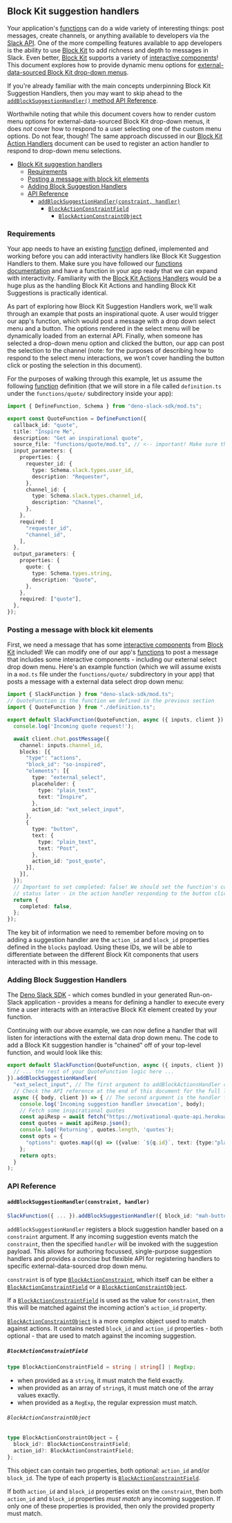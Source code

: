 ## Block Kit suggestion handlers

Your application's [functions][functions] can do a wide variety of interesting
things: post messages, create channels, or anything available to developers via
the [Slack API][api]. One of the more compelling features available to app developers
is the ability to use [Block Kit][block-kit] to add richness and depth to messages
in Slack. Even better, [Block Kit][block-kit] supports a variety of [interactive components][interactivity]!
This document explores how to provide dynamic menu options for
[external-data-sourced Block Kit drop-down menus](https://api.slack.com/reference/block-kit/block-elements#external_select).

If you're already familiar with the main concepts underpinning Block Kit Suggestion Handlers,
then you may want to skip ahead to the [`addBlockSuggestionHandler()` method API Reference](#api-reference).

Worthwhile noting that while this document covers how to render custom menu options
for external-data-sourced Block Kit drop-down menus, it does _not_ cover how to
respond to a user selecting one of the custom menu options. Do not fear, though!
The same approach discussed in our [Block Kit Action Handlers][action-handlers]
document can be used to  register an action handler to respond to drop-down menu
selections.

- [Block Kit suggestion handlers](#block-kit-suggestion-handlers)
  - [Requirements](#requirements)
  - [Posting a message with block kit elements](#posting-a-message-with-block-kit-elements)
  - [Adding Block Suggestion Handlers](#adding-block-suggestion-handlers)
  - [API Reference](#api-reference)
    - [`addBlockSuggestionHandler(constraint, handler)`](#addblocksuggestionhandlerconstraint-handler)
      - [`BlockActionConstraintField`](#blockactionconstraintfield)
        - [`BlockActionConstraintObject`](#blockactionconstraintobject)

### Requirements

Your app needs to have an existing [function][functions] defined, implemented and working
before you can add interactivity handlers like Block Kit Suggestion Handlers to them.
Make sure you have followed our [functions documentation][functions] and have a
function in your app ready that we can expand with interactivity. Familiarity with
the [Block Kit Actions Handlers][action-handlers] would be a huge plus as the
handling Block Kit Actions and handling Block Kit Suggestions is practically identical.

As part of exploring how Block Kit Suggestion Handlers work, we'll walk through an
example that posts an inspirational quote. A user would trigger our app's function,
which would post a message with a drop down select menu and a button. The options
rendered in the select menu will be dynamically loaded from an external API. Finally,
when someone has selected a drop-down menu option and clicked the button, our app
can post the selection to the channel (note: for the purposes of describing how to
respond to the select menu interactions, we won't cover handling the button click
or posting the selection in this document).

For the purposes of walking through this example, let us assume the following
[function][functions] definition (that we will store in a file called `definition.ts`
under the `functions/quote/` subdirectory inside your app):

```typescript
import { DefineFunction, Schema } from "deno-slack-sdk/mod.ts";

export const QuoteFunction = DefineFunction({
  callback_id: "quote",
  title: "Inspire Me",
  description: "Get an inspirational quote",
  source_file: "functions/quote/mod.ts", // <-- important! Make sure this is where the logic for your function - which we will write in the next section - exists.
  input_parameters: {
    properties: {
      requester_id: {
        type: Schema.slack.types.user_id,
        description: "Requester",
      },
      channel_id: {
        type: Schema.slack.types.channel_id,
        description: "Channel",
      },
    },
    required: [
      "requester_id",
      "channel_id",
    ],
  },
  output_parameters: {
    properties: {
      quote: {
        type: Schema.types.string,
        description: "Quote",
      },
    },
    required: ["quote"],
  },
});
```

### Posting a message with block kit elements

First, we need a message that has some [interactive components][interactivity]
from [Block Kit][block-kit] included! We can modify one of our app's [functions][functions]
to post a message that includes some interactive components - including our external
select drop down menu. Here's an example function (which we will assume exists in
a `mod.ts` file under the `functions/quote/` subdirectory in your app) that posts
a message with a external data select drop down menu:

```typescript
import { SlackFunction } from "deno-slack-sdk/mod.ts";
// QuoteFunction is the function we defined in the previous section
import { QuoteFunction } from "./definition.ts";

export default SlackFunction(QuoteFunction, async ({ inputs, client }) => {
  console.log('Incoming quote request!');

  await client.chat.postMessage({
    channel: inputs.channel_id,
    blocks: [{
      "type": "actions",
      "block_id": "so-inspired",
      "elements": [{
        type: "external_select",
        placeholder: {
          type: "plain_text",
          text: "Inspire",
        },
        action_id: "ext_select_input",
      },
      {
        type: "button",
        text: {
          type: "plain_text",
          text: "Post",
        },
        action_id: "post_quote",
      }],
    }],
  });
  // Important to set completed: false! We should set the function's complete
  // status later - in the action handler responding to the button click
  return {
    completed: false,
  };
});
```

The key bit of information we need to remember before moving on to adding a
suggestion handler are the `action_id` and `block_id` properties defined in the `blocks`
payload. Using these IDs, we will be able to differentiate between the different
Block Kit components that users interacted with in this message.

### Adding Block Suggestion Handlers

The [Deno Slack SDK][sdk] - which comes bundled in your generated Run-on-Slack
application - provides a means for defining a handler to execute every time a user
interacts with an interactive Block Kit element created by your function.

Continuing with our above example, we can now define a handler that will listen
for interactions with the external data drop down menu. The code to add a Block Kit
suggestion handler is "chained" off of your top-level function, and would look like this:

```typescript
export default SlackFunction(QuoteFunction, async ({ inputs, client }) => {
  // ... the rest of your QuoteFunction logic here ...
}).addBlockSuggestionHandler(
  "ext_select_input", // The first argument to addBlockActionsHandler can accept an action_id string, among many other formats!
  // Check the API reference at the end of this document for the full list of supported options
  async ({ body, client }) => { // The second argument is the handler function itself
    console.log('Incoming suggestion handler invocation', body);
    // Fetch some inspirational quotes
    const apiResp = await fetch("https://motivational-quote-api.herokuapp.com/quotes");
    const quotes = await apiResp.json();
    console.log('Returning', quotes.length, 'quotes');
    const opts = {
      "options": quotes.map((q) => ({value: `${q.id}`, text: {type:"plain_text", text: q.quote.slice(0,70)}}))
    };
    return opts;
  }
);
```

### API Reference

#### `addBlockSuggestionHandler(constraint, handler)`

```typescript
SlackFunction({ ... }).addBlockSuggestionHandler({ block_id: "mah-buttons", action_id: "approve_request"}, async (ctx) => { ... });
```

`addBlockSuggestionHandler` registers a block suggestion handler based on a `constraint`
argument. If any incoming suggestion events match the `constraint`, then the specified
`handler` will be invoked with the suggestion payload. This allows for authoring focussed,
single-purpose suggestion handlers and provides a concise but flexible API for registering
handlers to specific external-data-sourced drop down menu.

`constraint` is of type [`BlockActionConstraint`][constraint], which itself can
be either a [`BlockActionConstraintField`](#blockactionconstraintfield) or a [`BlockActionConstraintObject`](#blockactionconstraintobject).

If a [`BlockActionConstraintField`](#blockactionconstraintfield) is used as the
value for `constraint`, then this will be matched against the incoming action's
`action_id` property.

[`BlockActionConstraintObject`](#blockactionconstraintobject) is a more complex
object used to match against actions. It contains nested `block_id` and `action_id`
properties - both optional - that are used to match against the incoming suggestion.

##### `BlockActionConstraintField`

```typescript
type BlockActionConstraintField = string | string[] | RegExp;
```

- when provided as a `string`, it must match the field exactly.
- when provided as an array of `string`s, it must match one of the array values exactly.
- when provided as a `RegExp`, the regular expression must match.

###### `BlockActionConstraintObject`

```typescript
type BlockActionConstraintObject = {
  block_id?: BlockActionConstraintField;
  action_id?: BlockActionConstraintField;
};
```

This object can contain two properties, both optional: `action_id` and/or `block_id`.
The type of each property is [`BlockActionConstraintField`](#blockactionconstraintfield).

If both `action_id` and `block_id` properties exist on the `constraint`, then both
`action_id` and `block_id` properties _must match_ any incoming suggestion. If only
one of these properties is provided, then only the provided property must match.

[functions]: ./functions.md
[action-handlers]: ./functions-action-handlers.md
[api]: https://api.slack.com/methods
[block-kit]: https://api.slack.com/block-kit
[interactivity]: https://api.slack.com/block-kit/interactivity
[sdk]: https://github.com/slackapi/deno-slack-sdk
[constraint]: ../src/functions/routers/types.ts#L53-L62
